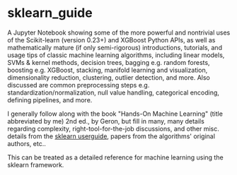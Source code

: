 # sklearn_guide

A Jupyter Notebook showing some of the more powerful and nontrivial uses of the Scikit-learn (version 0.23+) and XGBoost Python APIs, as well as mathematically mature (if only semi-rigorous) introductions, tutorials, and usage tips of classic machine learning algorithms, including linear models, SVMs & kernel methods, decision trees, bagging e.g. random forests, boosting e.g. XGBoost, stacking, manifold learning and visualization, dimensionality reduction, clustering, outlier detection, and more. Also discussed are common preprocessing steps e.g. standardization/normalization, null value handling, categorical encoding, defining pipelines, and more. 

I generally follow along with the book "Hands-On Machine Learning" (title abbreviated by me) 2nd ed., by Geron, but fill in many, many details regarding complexity, right-tool-for-the-job discussions, and other misc. details from the  [sklearn userguide](https://scikit-learn.org/stable/user_guide.html), papers from the algorithms' original authors, etc..

This can be treated as a detailed reference for machine learning using the sklearn framework.
